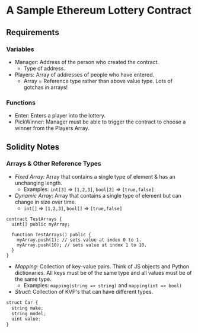 # A Sample Ethereum Lottery Contract

## Requirements

### Variables

* Manager: Address of the person who created the contract.
  * Type of address.
* Players: Array of addresses of people who have entered.
  * Array = Reference type rather than above value type. Lots of gotchas in arrays!

### Functions

* Enter: Enters a player into the lottery.
* PickWinner: Manager must be able to trigger the contract to choose a winner from the Players Array.

## Solidity Notes

### Arrays & Other Reference Types

* *Fixed Array:* Array that contains a single type of element & has an unchanging length.
  * Examples: `int[3]` => `[1,2,3]`, `bool[2]` => `[true,false]`
* *Dynamic Array:* Array that contains a single type of element but can change in size over time.
  * `int[]` => `[1,2,3]`, `bool[]` => `[true,false]`

```Solidity
contract TestArrays {
  uint[] public myArray;

  function TestArrays() public {
    myArray.push(1); // sets value at index 0 to 1.
    myArray.push(10); // sets value at index 1 to 10.
  }
}
```

* *Mapping:* Collection of key-value pairs. Think of JS objects and Python dictionaries. All keys must be of the same type and all values must be of the same type.
  * Examples: `mapping(string => string)` and `mapping(int => bool)`
* *Struct:* Collection of KVP's that can have different types.

```Javascript
struct Car {
  string make;
  string model;
  uint value;
}
```
